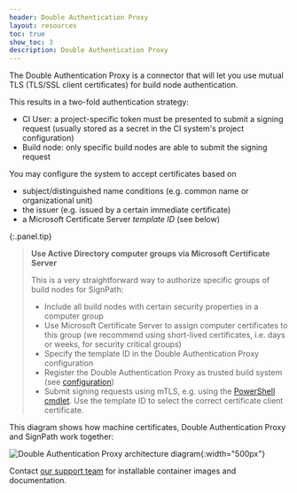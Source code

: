 ```yaml
---
header: Double Authentication Proxy
layout: resources
toc: true
show_toc: 3
description: Double Authentication Proxy
---
```


The Double Authentication Proxy is a connector that will let you use mutual TLS (TLS/SSL client certificates) for build node authentication. 

This results in a two-fold authentication strategy:

* CI User: a project-specific token must be presented to submit a signing request (usually stored as a secret in the CI system's project configuration)
* Build node: only specific build nodes are able to submit the signing request

You may configure the system to accept certificates based on
* subject/distinguished name conditions (e.g. common name or organizational unit)
* the issuer (e.g. issued by a certain immediate certificate)
* a Microsoft Certificate Server _template ID_ (see below)

{:.panel.tip}
> **Use Active Directory computer groups via Microsoft Certificate Server**
>
> This is a very straightforward way to authorize specific groups of build nodes for SignPath:
> 
> * Include all build nodes with certain security properties in a computer group
> * Use Microsoft Certificate Server to assign computer certificates to this group (we recommend using short-lived certificates, i.e. days or weeks, for security critical groups)
> * Specify the template ID in the Double Authentication Proxy configuration
> * Register the Double Authentication Proxy as trusted build system (see [configuration](#configuration))
> * Submit signing requests using mTLS, e.g. using the [PowerShell cmdlet](/powershell/Submit-SigningRequest). Use the template ID to select the correct certificate client certificate.

This diagram shows how machine certificates, Double Authentication Proxy and SignPath work together:

![Double Authentication Proxy architecture diagram](/assets/img/resources/double-authentication-proxy.png){:width="500px"}

Contact [our support team](/support) for installable container images and documentation.


